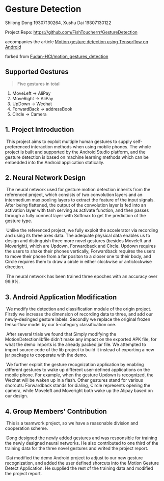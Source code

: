 # Gesture Detection

Shilong Dong 19307130264,  Xushu Dai 19307130122

Project Repo: https://github.com/FishToucherrr/GestureDetection

accompanies the article [Motion gesture detection using Tensorflow on Android](http://blog.lemberg.co.uk/motion-gesture-detection-using-tensorflow-android)

forked from [Fudan-HCI/motion_gestures_detection](https://github.com/Fudan-HCI/motion_gestures_detection)


## Supported Gestures

> Five gestures in total

1. MoveLeft -> AliPay
2. MoveRight -> AliPay
3. UpDown -> Wechat
4. ForwardBack -> addressBook
5. Circle -> Camera

## 1. Project Introduction

​		This project aims to exploit multiple human gestures to supply self-preferenced interaction methods when using mobile phones. The whole project is built and supported by the Android Studio platform, and the gesture detection is based on machine learning methods which can be embedded into the Android application statically.

## 2. Neural Network Design

​		The neural network used for gesture motion detection inherits from the referenced project, which consists of two convolution layers and an intermedium max pooling layers to extract the feature of the input signals. After being flattened, the output of the convolution layer is fed into an activation layer with tanh serving as activate function, and then passes through a fully connect layer with Softmax to get the prediction of the gesture type.

​		Unlike the referenced project, we fully exploit the accelerator via recording and using its three axes data. The adequate physical data enables us to design and distinguish three more novel gestures (besides Moveleft and Moveright), which are Updown, Forwardback and Circle. Updown requires the users to shake their phones vertically, Forwardback requires the users to move their phone from a far positon to a closer one to their body, and Circle requires them to draw a circle in either clockwise or anticlockwise direction. 

​		The neural network has been trained three epoches with an accuracy over 99.9%.

## 3. Android Application Modification

​		We modify the detection and classification module of the origin project. Firstly we increase the dimension of recording data to three, and add our newly-desinged gesture labels. Secondly we replace the original frozen tensorflow model by our 5-category classification one.

​		After several trials we found that Simply modifying the MotionDetectionlibfile didn't make any impact on the exported APK file, for what the demo imports is the already packed jar file. We attempted to import source code of the lib project to build it instead of exporting a new jar package to cooperate with the demo.

​		We further exploit the gesture recognization application by enabling different gestures to wake  up different user-defined applications on the mobile phone. For example, when the gesture Updown is recognized, the Wechat will be waken up in a flash. Other gestures stand for various shorcuts: Forwardback stands for dialing, Circle represents opening the camera, while Moveleft and Moveright both wake up the Alipay based on our design.

## 4. Group Members' Contribution

​		This is a teamwork project, so we have a reasonable division and cooperation scheme. 

​		Dong designed the newly added gestures and was responsible for training the newly designed neural networks. He also contributed to one third of the training data for the three novel gestures and writed the project report.

​		Dai modified the demo Android project to adjust to our new gesture recognization, and added the user defined shorcuts into the Motion Gesture Detect Application. He supplied the rest of the training data and modified the project report.
